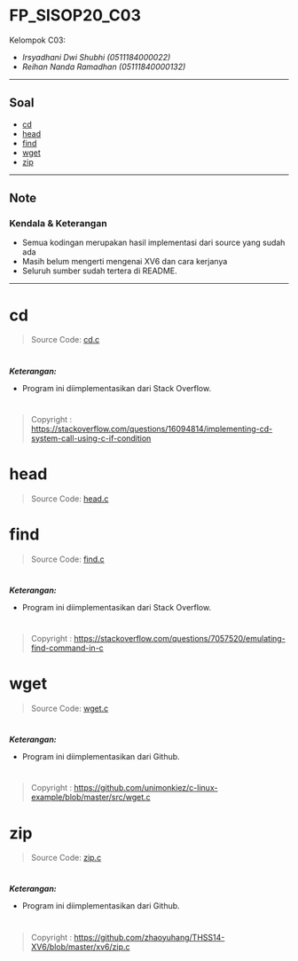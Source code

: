 # FP_SISOP20_C03
Kelompok C03:
* _Irsyadhani Dwi Shubhi (0511184000022)_
* _Reihan Nanda Ramadhan (05111840000132)_

----------------------------------------------------------------
## Soal
* [cd](#cd)
* [head](#head)
* [find](#find)
* [wget](#wget)
* [zip](#zip)
----------------------------------------------------------------
## Note
### Kendala & Keterangan
* Semua kodingan merupakan hasil implementasi dari source yang sudah ada
* Masih belum mengerti mengenai XV6 dan cara kerjanya
* Seluruh sumber sudah tertera di README.
----------------------------------------------------------------
# cd
   > Source Code: [cd.c](https://github.com/irsyadhani22/FP_SISOP20_C03/blob/master/cd.c)
#
   _**Keterangan:**_
* Program ini diimplementasikan dari Stack Overflow.
#
   > Copyright : https://stackoverflow.com/questions/16094814/implementing-cd-system-call-using-c-if-condition
#

# head
   > Source Code: [head.c](https://github.com/irsyadhani22/FP_SISOP20_C03/blob/master/head.c)
#

# find
   > Source Code: [find.c](https://github.com/irsyadhani22/FP_SISOP20_C03/blob/master/find.c)
#
   _**Keterangan:**_
* Program ini diimplementasikan dari Stack Overflow. 
#
   > Copyright : https://stackoverflow.com/questions/7057520/emulating-find-command-in-c
#

# wget
   > Source Code: [wget.c](https://github.com/irsyadhani22/FP_SISOP20_C03/blob/master/wget.c)
#
 _**Keterangan:**_
* Program ini diimplementasikan dari Github. 
#
> Copyright : https://github.com/unimonkiez/c-linux-example/blob/master/src/wget.c
#

# zip
   > Source Code: [zip.c](https://github.com/irsyadhani22/FP_SISOP20_C03/blob/master/zip.c)
#
 _**Keterangan:**_
* Program ini diimplementasikan dari Github. 
#
> Copyright : https://github.com/zhaoyuhang/THSS14-XV6/blob/master/xv6/zip.c
